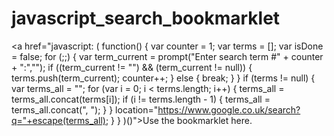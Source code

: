 # javascript_search_bookmarklet

<a href="javascript: ( function() { var counter = 1; var terms = []; var isDone = false; for (;;) { var term_current = prompt("Enter search term #" + counter + ":",""); if ((term_current != "") && (term_current != null)) { terms.push(term_current); counter++; } else { break; } } if (terms != null) { var terms_all = ""; for (var i = 0; i < terms.length; i++) { terms_all = terms_all.concat(terms[i]); if (i != terms.length - 1) { terms_all = terms_all.concat(", "); } } location="https://www.google.co.uk/search?q="+escape(terms_all); } } )()">Use the bookmarklet here.</a>